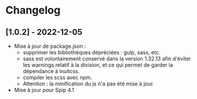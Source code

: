 # Changelog

## [1.0.2] - 2022-12-05
- Mise à jour de package.json :
  - supprimer les bibliothèques dépréciées : gulp, sass, etc.
  - sass est volontairement conservé dans la version 1.32.13 afin d'éviter les warnings relatif à la division, et ce qui permet de garder la dépendance à inuitcss.
  - compiler les scss avec npm.
  - Attention : la minification du js n'a pas été mise à jour.
- Mise à jour pour Spip 4.1
